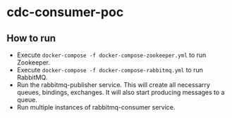 # cdc-consumer-poc

## How to run

- Execute `docker-compose -f docker-compose-zookeeper.yml` to run Zookeeper.
- Execute `docker-compose -f docker-compose-rabbitmq.yml` to run RabbitMQ.
- Run the rabbitmq-publisher service.
  This will create all necessarry queues, bindings, exchanges. It will also start producing messages to a queue.
- Run multiple instances of rabbitmq-consumer service.
